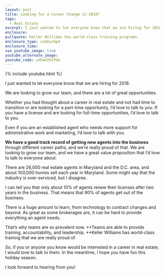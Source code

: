 ```yaml
---
layout: post
title: Looking for a Career Change in 2018?
tags:
  - Real Estate
excerpt: I just wanted to let everyone know that we are hiring for 2018.
enclosure:
pullquote: Keller Williams has world-class training programs.
enclosure_type: video/mp4
enclosure_time:
use_youtube_image: true
youtube_alternate_image:
youtube_code: yXhwGYblPGk
---
```



{% include youtube.html %}

I just wanted to let everyone know that we are hiring for 2018.

We are looking to grow our team, and there are a lot of great opportunities.

Whether you had thought about a career in real estate and not had time to transition or are looking for a part-time opportunity, I’d love to talk to you. If you have a license and are looking for full-time opportunities, I’d love to talk to you.

Even if you are an established agent who needs more support for administrative work and marketing, I’d love to talk with you.

**We have a good track record of getting new agents into the business** through different career paths, and we’re really proud of that. We are looking to grow our team, and we have a great value proposition that I’d love to talk to everyone about.

There are 26,000 real estate agents in Maryland and the D.C. area, and about 100,000 homes sell each year in Maryland. Some might say that the industry is over-serviced, but I disagree.

I can tell you that only about 10% of agents renew their licenses after two years in the business. That means that 90% of agents get out of the business.

There is a huge amount to learn, from technology to contract changes and beyond. As great as some brokerages are, it can be hard to provide everything an agent needs.

That’s why teams are so prevalent now. **Teams are able to provide training, accountability, and leadership.&nbsp;**Keller Williams has world-class training that we are really proud of.

So, if you or anyone you know would be interested in a career in real estate, I would love to talk to them. In the meantime, I hope you have fun this holiday season.

I look forward to hearing from you!
